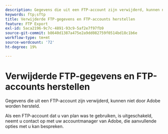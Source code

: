 ```yaml
---
description: Gegevens die uit een FTP-account zijn verwijderd, kunnen niet door Adobe worden hersteld.
keywords: ftp;sftp
title: Verwijderde FTP-gegevens en FTP-accounts herstellen
feature: FTP Export
exl-id: 5aca2196-9c7c-4891-93c9-5af2e7f97fb9
source-git-commit: b8640d1387a475e2a9dd082759f0514bd18c1b6e
workflow-type: tm+mt
source-wordcount: '72'
ht-degree: 19%

---
```


# Verwijderde FTP-gegevens en FTP-accounts herstellen

Gegevens die uit een FTP-account zijn verwijderd, kunnen niet door Adobe worden hersteld.

Als een FTP-account dat u van plan was te gebruiken, is uitgeschakeld, neemt u contact op met uw accountmanager van Adobe, die aanvullende opties met u kan bespreken.
